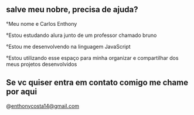 ## salve meu nobre, precisa de ajuda?
°Meu nome e Carlos Enthony

°Estou estudando alura junto de um professor chamado bruno

°Estou me desenvolvendo na linguagem JavaScript

°Estou utilizando esse espaço para minha organizar e compartilhar dos meus projetos desenvolvidos

## Se vc quiser entra em contato comigo me chame por aqui
@enthonycosta14@gmail.com
